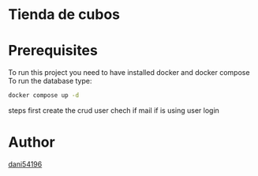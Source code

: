 # Tienda de cubos

# Prerequisites 
To run this project you need to have installed docker and docker compose 
To run the database type:

```bash
docker compose up -d
```

steps
first create the crud user
chech if mail if is using
user login

# Author
[dani54196](https://github.com/dani54196)